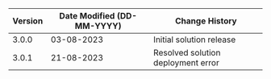 | **Version** | **Date Modified (DD-MM-YYYY)** | **Change History**                 |
|-------------|--------------------------------|------------------------------------|
| 3.0.0       | 03-08-2023                     | Initial solution release           |
| 3.0.1       | 21-08-2023                     | Resolved solution deployment error |